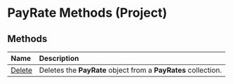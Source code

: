 
# PayRate Methods (Project)

## Methods



|**Name**|**Description**|
|:-----|:-----|
|[Delete](fa9184ec-59ea-aa74-7d25-51ffd0ce5471.md)|Deletes the  **PayRate** object from a **PayRates** collection.|
